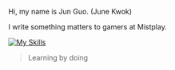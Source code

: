 


Hi, my name is Jun Guo. (June Kwok)

I write something matters to gamers at Mistplay.


[![My Skills](https://skillicons.dev/icons?i=typescript,javascript,rust,python)](https://skillicons.dev)

> Learning by doing
